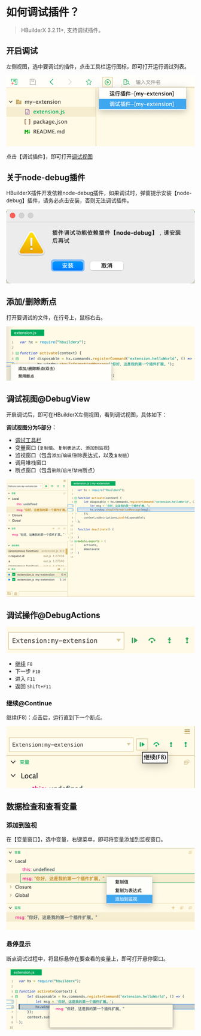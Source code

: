 # 如何调试插件？

> HBuilderX 3.2.11+, 支持调试插件。

## 开启调试

左侧视图，选中要调试的插件，点击工具栏运行图标，即可打开运行调试列表。

<img src="/static/snapshots/Plug-in-development/debug/start_debug.png" class="hd-img" />

点击【调试插件】，即可打开[调试视图](#DebugView)

## 关于node-debug插件

HBuilderX插件开发依赖node-debug插件，如果调试时，弹窗提示安装【node-debug】插件，请务必点击安装，否则无法调试插件。

<img src="/static/snapshots/Plug-in-development/debug/node-debug.png" class="hd-img" />

## 添加/删除断点

打开要调试的文件，在行号上，鼠标右击。

<img src="/static/snapshots/Plug-in-development/debug/add_breakpoint.png" class="hd-img" />

## 调试视图@DebugView

开启调试后，即可在HBuilderX左侧视图，看到调试视图，具体如下：

**调试视图分为5部分：**
- [调试工具栏](#DebugActions)
- 变量窗口 (`复制值`、`复制表达式`、`添加到监视`)
- 监视窗口（包含`添加`/`编辑`/`删除`表达式，以及`复制值`）
- 调用堆栈窗口
- 断点窗口（包含`删除`/`启用`/`禁用`断点）

<img src="/static/snapshots/Plug-in-development/debug/debug_view.png" class="hd-img" />

## 调试操作@DebugActions

<img src="/static/snapshots/Plug-in-development/debug/debug_toolbar.png" class="hd-img" />

- [继续](#Continue) `F8`
- 下一步 `F10`
- 进入 `F11`
- 返回 `Shift+F11`

### 继续@Continue

继续(F8)：点击后，运行直到下一个断点。

<img src="/static/snapshots/Plug-in-development/debug/continue.png" class="hd-img" />

## 数据检查和查看变量

### 添加到监视

在【变量窗口】，选中变量，右键菜单，即可将变量添加到监视窗口。

<img src="/static/snapshots/Plug-in-development/debug/add_to_monitor.png" class="hd-img" />

### 悬停显示

断点调试过程中，将鼠标悬停在要查看的变量上，即可打开悬停窗口。

<img src="/static/snapshots/Plug-in-development/debug/hovering_window.png" class="hd-img" />

